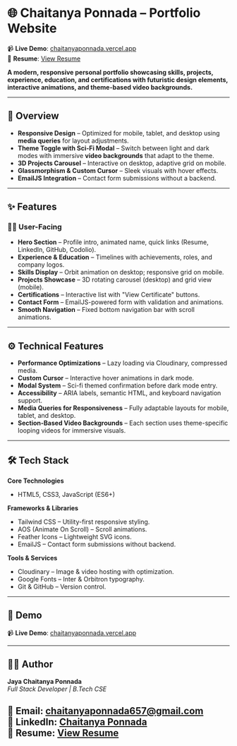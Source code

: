 # 🌐 Chaitanya Ponnada – Portfolio Website  

📹 **Live Demo**: [chaitanyaponnada.vercel.app](https://chaitanyaponnadaportfolio.vercel.app/)  
📄 **Resume**: [View Resume](https://drive.google.com/file/d/1cwjQjx2E2X7BOqvVY4jp_D-2r4sCTrCo/view?usp=sharing)

**A modern, responsive personal portfolio showcasing skills, projects, experience, education, and certifications with futuristic design elements, interactive animations, and theme-based video backgrounds.**  

---

## 📖 Overview  

- **Responsive Design** – Optimized for mobile, tablet, and desktop using **media queries** for layout adjustments.  
- **Theme Toggle with Sci-Fi Modal** – Switch between light and dark modes with immersive **video backgrounds** that adapt to the theme.  
- **3D Projects Carousel** – Interactive on desktop, adaptive grid on mobile.  
- **Glassmorphism & Custom Cursor** – Sleek visuals with hover effects.  
- **EmailJS Integration** – Contact form submissions without a backend.  

---

## ✨ Features  

### 👩‍💻 User-Facing  
- **Hero Section** – Profile intro, animated name, quick links (Resume, LinkedIn, GitHub, Codolio).  
- **Experience & Education** – Timelines with achievements, roles, and company logos.  
- **Skills Display** – Orbit animation on desktop; responsive grid on mobile.  
- **Projects Showcase** – 3D rotating carousel (desktop) and grid view (mobile).  
- **Certifications** – Interactive list with "View Certificate" buttons.  
- **Contact Form** – EmailJS-powered form with validation and animations.  
- **Smooth Navigation** – Fixed bottom navigation bar with scroll animations.  

---

## ⚙ Technical Features  

- **Performance Optimizations** – Lazy loading via Cloudinary, compressed media.  
- **Custom Cursor** – Interactive hover animations in dark mode.  
- **Modal System** – Sci-fi themed confirmation before dark mode entry.  
- **Accessibility** – ARIA labels, semantic HTML, and keyboard navigation support.  
- **Media Queries for Responsiveness** – Fully adaptable layouts for mobile, tablet, and desktop.  
- **Section-Based Video Backgrounds** – Each section uses theme-specific looping videos for immersive visuals.  

---

## 🛠 Tech Stack  

**Core Technologies**  
- HTML5, CSS3, JavaScript (ES6+)  

**Frameworks & Libraries**  
- Tailwind CSS – Utility-first responsive styling.  
- AOS (Animate On Scroll) – Scroll animations.  
- Feather Icons – Lightweight SVG icons.  
- EmailJS – Contact form submissions without backend.  

**Tools & Services**  
- Cloudinary – Image & video hosting with optimization.  
- Google Fonts – Inter & Orbitron typography.  
- Git & GitHub – Version control.  

---

## 🎥 Demo  
📹 **Live Demo**: [chaitanyaponnada.vercel.app](https://chaitanyaponnadaportfolio.vercel.app/)  

---

## 👨‍💻 Author  

**Jaya Chaitanya Ponnada**  
*Full Stack Developer | B.Tech CSE*  

📧 **Email**: [chaitanyaponnada657@gmail.com](mailto:chaitanyaponnada657@gmail.com)  
🔗 **LinkedIn**: [Chaitanya Ponnada](https://www.linkedin.com/in/chaitanya-ponnada/)  
📄 **Resume**: [View Resume](https://drive.google.com/file/d/1cwjQjx2E2X7BOqvVY4jp_D-2r4sCTrCo/view?usp=sharing)  
---

